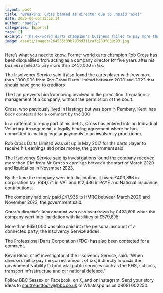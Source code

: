 ```yaml
---
layout: post
title: "Breaking: Cross banned as director due to unpaid taxes"
date: 2025-06-05T12:02:14
author: "badely"
categories: [Sports]
tags: []
excerpt: "The ex-world darts champion's business failed to pay more than £450,000 in tax, the government said."
image: assets/images/264555989b7939d311cafd238f838e93.jpg
---
```


Here’s what you need to know: Former world darts champion Rob Cross has been disqualified from acting as a company director for five years after his business failed to pay more than £450,000 in tax.

The Insolvency Service said it also found the darts player withdrew more than £300,000 from Rob Cross Darts Limited between 2020 and 2023 that should have gone to creditors.

The ban prevents him from being involved in the promotion, formation or management of a company, without the permission of the court.

Cross, who previously lived in Hastings but was born in Pembury, Kent, has been contacted for a comment by the BBC. 

In an attempt to repay part of his debts, Cross has entered into an Individual Voluntary Arrangement, a legally binding agreement where he has committed to making regular payments to an insolvency practitioner. 

Rob Cross Darts Limited was set up in May 2017 for the darts player to receive his earnings and prize money, the government said.

The Insolvency Service said its investigations found the company received more than £1m from Mr Cross's earnings between the start of March 2020 and liquidation in November 2023.

By the time the company went into liquidation, it owed £403,896 in corporation tax, £49,071 in VAT and £12,436 in PAYE and National Insurance contributions.

The company had only paid £41,936 to HMRC between March 2020 and November 2023, the government said.

Cross's director's loan account was also overdrawn by £423,608 when the company went into liquidation with liabilities of £579,805.

More than £650,000 was also paid into the personal account of a connected party, the Insolvency Service added.

The Professional Darts Corporation (PDC) has also been contacted for a comment.

Kevin Read, chief investigator at the Insolvency Service, said: "When directors fail to pay the correct amount of tax, it directly impacts the government's ability to fund vital public services such as the NHS, schools, transport infrastructure and our national defence."

Follow BBC Sussex on Facebook, on X, and on Instagram. Send your story ideas to southeasttoday@bbc.co.uk  or WhatsApp us on 08081 002250.

